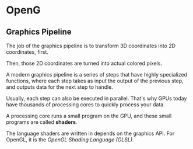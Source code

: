 # OpenG

## Graphics Pipeline

The job of the graphics pipeline is to transform 3D coordinates into 2D coordinates, first.

Then, those 2D coordinates are turned into actual colored pixels.

A modern graphics pipeline is a series of steps that have highly specialized functions, where each step takes as input the output of the previous step, and outputs data for the next step to handle.

Usually, each step can also be executed in parallel. That's why GPUs today have thousands of processing cores to quickly process your data.

A processing core runs a small program on the GPU, and these small programs are called **shaders**.

The language shaders are written in depends on the graphics API. For OpenGL, it is the *OpenGL Shading Language (GLSL)*.


